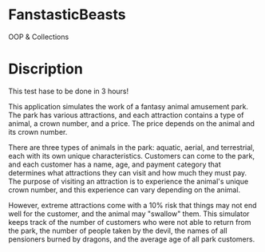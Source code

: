 # FanstasticBeasts
OOP & Collections

# Discription 
This test hase to be done in 3 hours!

This application simulates the work of a fantasy animal amusement park. The park has various attractions, and each attraction contains a type of animal, a crown number, and a price. The price depends on the animal and its crown number.

There are three types of animals in the park: aquatic, aerial, and terrestrial, each with its own unique characteristics. Customers can come to the park, and each customer has a name, age, and payment category that determines what attractions they can visit and how much they must pay. The purpose of visiting an attraction is to experience the animal's unique crown number, and this experience can vary depending on the animal.

However, extreme attractions come with a 10% risk that things may not end well for the customer, and the animal may "swallow" them. This simulator keeps track of the number of customers who were not able to return from the park, the number of people taken by the devil, the names of all pensioners burned by dragons, and the average age of all park customers.
